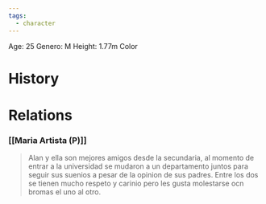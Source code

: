 ```yaml
---
tags:
  - character
---
```

Age: 25 
Genero: M
Height: 1.77m
Color

# History

# Relations

### [[Maria Artista (P)]]

>Alan y ella son mejores amigos desde la secundaria, al momento de entrar a la universidad se mudaron a un departamento juntos para seguir sus suenios a pesar de la opinion de sus padres.
>Entre los dos se tienen mucho respeto y carinio pero les gusta molestarse ocn bromas el uno al otro.







